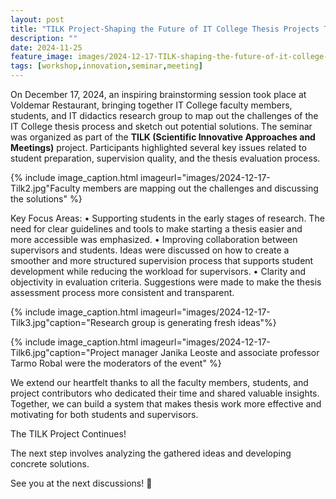 ```yaml
---
layout: post
title: "TILK Project-Shaping the Future of IT College Thesis Projects Together"
description: ""
date: 2024-11-25
feature_image: images/2024-12-17-TILK-shaping-the-future-of-it-college-thesis-project/cover-tilk.jpg
tags: [workshop,innovation,seminar,meeting]
---
```

On December 17, 2024, an inspiring brainstorming session took place at Voldemar Restaurant, bringing together IT College faculty members, students, and IT didactics research group to map out the challenges of the IT College thesis process and sketch out potential solutions.
The seminar was organized as part of the **TILK (Scientific Innovative Approaches and Meetings)** project. Participants highlighted several key issues related to student preparation, supervision quality, and the thesis evaluation process.
<!--more-->
{% include image_caption.html imageurl="images/2024-12-17-Tilk2.jpg"Faculty members are mapping out the challenges and discussing the solutions" %}

Key Focus Areas:
•	Supporting students in the early stages of research.
The need for clear guidelines and tools to make starting a thesis easier and more accessible was emphasized.
•	Improving collaboration between supervisors and students.
Ideas were discussed on how to create a smoother and more structured supervision process that supports student development while reducing the workload for supervisors.
•	Clarity and objectivity in evaluation criteria.
Suggestions were made to make the thesis assessment process more consistent and transparent.

{% include image_caption.html imageurl="images/2024-12-17-Tilk3.jpg"caption="Research group is generating fresh ideas"%}

{% include image_caption.html imageurl="images/2024-12-17-Tilk6.jpg"caption="Project manager Janika Leoste and associate professor Tarmo Robal were the moderators of the event" %}

We extend our heartfelt thanks to all the faculty members, students, and project contributors who dedicated their time and shared valuable insights. Together, we can build a system that makes thesis work more effective and motivating for both students and supervisors.

The TILK Project Continues!

The next step involves analyzing the gathered ideas and developing concrete solutions. 

See you at the next discussions! 🚀


